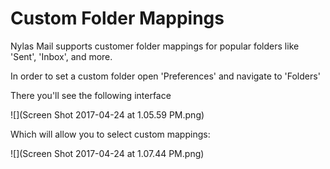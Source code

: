 # Custom Folder Mappings

Nylas Mail supports customer folder mappings for popular folders like 'Sent', 'Inbox', and more.

In order to set a custom folder open 'Preferences' and navigate to 'Folders'

There you'll see the following interface

![](Screen Shot 2017-04-24 at 1.05.59 PM.png)

Which will allow you to select custom mappings:

![](Screen Shot 2017-04-24 at 1.07.44 PM.png)
